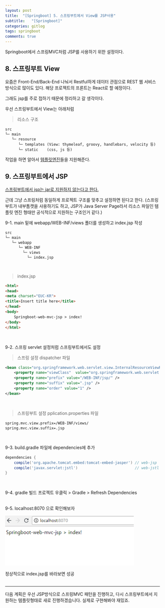 ```yaml
---
layout: post
title:  "[Springboot] 5. 스프링부트에서 View를 JSP사용"
subtitle:   "[Springboot]"
categories: gitlog
tags: springboot
comments: true
---
```


Springboot에서 스프링MVC처럼 JSP를 사용하기 위한 설정이다.


## 8. 스프링부트 View

요즘은 Front-End/Back-End 나눠서 Restful하게 데이터 관점으로 REST 웹 서비스 방식으로 많이도  있다. 해당 프로젝트의 프론트는 React로 할 예정이다.

그래도 jsp를 주로 접하기 때문에 정리하고 갈 생각이다.  

우선 스프링부트에서 View는 아래처럼
> 리소스 구조

```
src
└─ main
   └─ resource
      └─ templates (View: thymeleaf, groovy, handlebars, velocity 등)
      └─ static    (css, js 등)
```

작업을 하면 알아서 [템플릿엔진](https://docs.spring.io/spring-boot/docs/current/reference/html/boot-features-developing-web-applications.html#boot-features-spring-mvc-template-engines)들을 지원해준다.


## 9. 스프링부트에서 JSP

[스프링부트에서 jsp는 jar로 지원하지 않는다고 한다.](http://docs.spring.io/spring-boot/docs/current/reference/html/boot-features-developing-web-applications.html#boot-features-jsp-limitations)  

근데 그냥 스프링처럼 동일하게 프로젝트 구조를 맞추고 설정하면 된다고 한다.
(스프링부트가 내부톰캣을 사용하기도 하고, JSP가 Java Server Page라서 리소스 파일인 템플릿 엔진 형태만 공식적으로 지원하는 구조인거 같다.)

9-1. main 밑에 webapp/WEB-INF/views 폴더를 생성하고 index.jsp 작성
```
src
└─ main
   └─ webapp
      └─ WEB-INF
        └─ views
          └─ index.jsp
```
<br>

> index.jsp

```html
<html>
<head>
<meta charset="EUC-KR">
<title>Insert title here</title>
</head>
<body>
	Springboot-web-mvc-jsp > index!
</body> 
</html>
```
<br>

9-2. 스프링 servlet 설정처럼 스프링부트에서도 설정

> 스프링 설정 dispatcher 파일

```xml
<bean class="org.springframework.web.servlet.view.InternalResourceViewResolver">
    <property name="viewClass"  value="org.springframework.web.servlet.view.JstlView"/>
    <property name="prefix" value="/WEB-INF/jsp/" />
    <property name="suffix" value=".jsp" />
    <property name="order" value="1" />
</bean>
```
<br>

> 스프링부트 설정 pplication.properties 파일

```properties
spring.mvc.view.prefix=/WEB-INF/views/
spring.mvc.view.suffix=.jsp
```
<br>

9-3. build.gradle 파일에 dependencies에 추가

```gradle
dependencies {
	compile('org.apache.tomcat.embed:tomcat-embed-jasper') // web-jsp
	compile('javax.servlet:jstl')                          // web-jstl  
}
```
<br>

9-4. gradle 빌드
프로젝트 우클릭 > Gradle > Refresh Dependencies  
<br>


9-5. localhost:8070 으로 확인해보자

[![springboot Web JSP STEP1](/assets/img/bmw/201807/2018-07-26-springbootWebJSPStep1.png)]() 
<br>


정상적으로 index.jsp를 바라보면 성공
<br><br>

--- 
다음 계획은 우선 JSP방식으로 스프링MVC 패턴을 진행하고, 다시 스프링부트에서 지원하는 템플릿형태로 새로 진행하겠습니다. 실제로 구현해봐야 재밌죠.